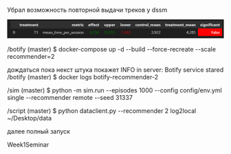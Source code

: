 
Убрал возможность повторной выдачи треков у dssm

![результат](image.png)


/botify (master)
$ docker-compose up -d --build --force-recreate --scale recommender=2

дождаться пока некст штука покажет INFO in server: Botify service stared
/botify (master)
$ docker logs botify-recommender-2


/sim (master)
$ python -m sim.run --episodes 1000 --config config/env.yml single --recommender remote --seed 31337

/script (master)
$ python dataclient.py --recommender 2 log2local ~/Desktop/data

далее полный запуск 

Week1Seminar
